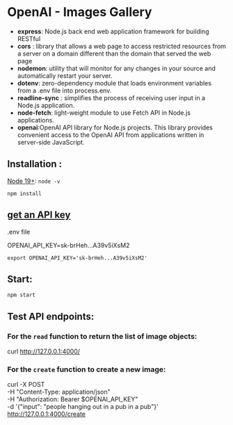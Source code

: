 # OpenAI - Images Gallery

- **express**: Node.js back end web application framework for building RESTful
- **cors** : library that allows a web page to access restricted resources from a server on a domain different than the domain that served the web page
- **nodemon**: utility that will monitor for any changes in your source and automatically restart your server.
- **dotenv**: zero-dependency module that loads environment variables from a .env file into process.env.
- **readline-sync** : simplifies the process of receiving user input in a Node.js application.
- **node-fetch**: light-weight module to use Fetch API in Node.js applications.
- **openai**:OpenAI API library for Node.js projects. This library provides convenient access to the OpenAI API from applications written in server-side JavaScript.

## Installation :

[Node 19+](https://nodejs.org/en/download):
`node -v`

`npm install`

## [get an API key](https://platform.openai.com/account/api-keys)

.env file

OPENAI_API_KEY=sk-brHeh...A39v5iXsM2

`export OPENAI_API_KEY='sk-brHeh...A39v5iXsM2'`

## Start:
`npm start`

## Test API endpoints:

### For the `read` function to return the list of image objects:

curl http://127.0.0.1:4000/

### For the `create` function to create a new image:

curl -X POST \
     -H "Content-Type: application/json" \
     -H "Authorization: Bearer $OPENAI_API_KEY" \
     -d '{"input": "people hanging out in a pub in a pub"}' \
     http://127.0.0.1:4000/create






